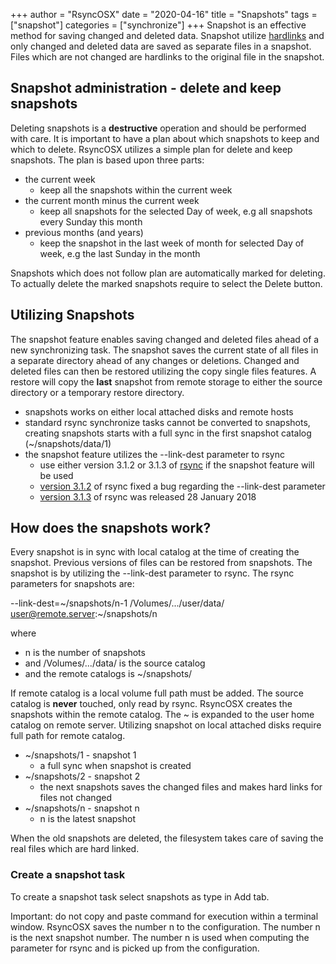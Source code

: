 +++
author = "RsyncOSX"
date = "2020-04-16"
title =  "Snapshots"
tags = ["snapshot"]
categories = ["synchronize"]
+++
Snapshot is an effective method for saving changed and deleted data. Snapshot utilize [hardlinks](https://en.wikipedia.org/wiki/Hard_link) and only changed and deleted data are saved as separate files in a snapshot. Files which are not changed are  hardlinks to the original file in the snapshot.

## Snapshot administration - delete and keep snapshots

Deleting snapshots is a **destructive** operation and should be performed with care. It is important to have a plan about which snapshots to keep and which to delete. RsyncOSX utilizes a simple plan for delete and keep snapshots. The plan is based upon three parts:

- the current week
  - keep all the snapshots within the current week
- the current month minus the current week
  - keep all snapshots for the selected Day of week, e.g all snapshots every Sunday this month
- previous months (and years)
  - keep the snapshot in the last week of month for selected Day of week, e.g the last Sunday in the month

Snapshots which does not follow plan are automatically marked for deleting. To actually delete the marked snapshots require to select the Delete button.

## Utilizing Snapshots

The snapshot feature enables saving changed and deleted files ahead of a new synchronizing task. The snapshot saves the current state of all files in a separate directory ahead of any changes or deletions. Changed and deleted files can then be restored utilizing the copy single files features. A restore will copy the **last** snapshot from remote storage to either the source directory or a temporary restore directory.

- snapshots works on either local attached disks and remote hosts
- standard rsync synchronize tasks cannot be converted to snapshots, creating snapshots starts with a full sync in the first snapshot catalog (~/snapshots/data/1)
- the snapshot feature utilizes the --link-dest parameter to rsync
  - use either version 3.1.2 or 3.1.3 of [rsync](https://rsync.samba.org/) if the snapshot feature will be used
  - [version 3.1.2](https://download.samba.org/pub/rsync/src/rsync-3.1.2-NEWS) of rsync fixed a bug regarding the --link-dest parameter
  - [version 3.1.3](https://download.samba.org/pub/rsync/src/rsync-3.1.3-NEWS) of rsync was released 28 January 2018

## How does the snapshots work?

Every snapshot is in sync with local catalog at the time of creating the snapshot. Previous versions of files can be restored from snapshots. The snapshot is by utilizing the --link-dest parameter to rsync. The rsync parameters for snapshots are:

--link-dest=~/snapshots/n-1 /Volumes/.../user/data/ user@remote.server:~/snapshots/n

where

- n is the number of snapshots
- and /Volumes/.../data/ is the source catalog
- and the remote catalogs is ~/snapshots/

If remote catalog is a local volume full path must be added. The source catalog is **never** touched, only read by rsync. RsyncOSX creates the snapshots within the remote catalog. The ~ is expanded to the user home catalog on remote server. Utilizing snapshot on local attached disks require full path for remote catalog.

- ~/snapshots/1 - snapshot 1
  - a full sync when snapshot is created
- ~/snapshots/2 - snapshot 2
  - the next snapshots saves the changed files and makes hard links for files not changed
- ~/snapshots/n - snapshot n
  - n is the latest snapshot

When the old snapshots are deleted, the filesystem takes care of saving the real files which are hard linked.

### Create a snapshot task

To create a snapshot task select snapshots as type in Add tab.

Important: do not copy and paste command for execution within
a terminal window. RsyncOSX saves the number n to the
configuration. The number n is the next snapshot number.
The number n is used when computing the parameter for rsync
and is picked up from the configuration.
